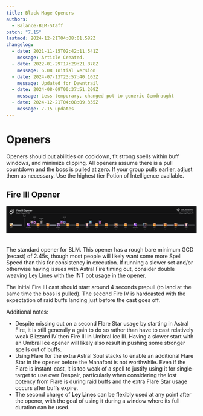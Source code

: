 ```yaml
---
title: Black Mage Openers
authors:
  - Balance-BLM-Staff
patch: "7.15"
lastmod: 2024-12-21T04:08:01.582Z
changelog:
  - date: 2021-11-15T02:42:11.541Z
    message: Article Created.
  - date: 2022-01-29T17:29:21.878Z
    message: 6.08 Initial version
  - date: 2024-07-13T23:57:40.163Z
    message: Updated for Dawntrail
  - date: 2024-08-09T00:37:51.209Z
    message: Less temporary, changed pot to generic Gemdraught
  - date: 2024-12-21T04:08:09.335Z
    message: 7.15 updates
---
```

# Openers

Openers should put abilities on cooldown, fit strong spells within buff windows, and minimize clipping. All openers assume there is a pull countdown and the boss is pulled at zero. If your group pulls earlier, adjust them as necessary. Use the highest tier Potion of Intelligence available.

## **Fire III Opener**

![](/img/jobs/blm/7.1-black-mage-fire-iii-opener.png)

<br>The standard opener for BLM. This opener has a rough bare minimum GCD (recast) of 2.45s, though most people will likely want some more Spell Speed than this for consistency in execution. If running a slower set and/or otherwise having issues with Astral Fire timing out, consider double weaving Ley Lines with the INT pot usage in the opener.

The initial Fire III cast should start around 4 seconds prepull (to land at the same time the boss is pulled). The second Fire IV is hardcasted with the expectation of raid buffs landing just before the cast goes off.

Additional notes:

* Despite missing out on a second Flare Star usage by starting in Astral Fire, it is still generally a gain to do so rather than have to cast relatively weak Blizzard IV then Fire III in Umbral Ice III. Having a slower start with an Umbral Ice opener will likely also result in pushing some stronger spells out of buffs.
* Using Flare for the extra Astral Soul stacks to enable an additional Flare Star in the opener before the Manafont is not worthwhile. Even if the Flare is instant-cast, it is too weak of a spell to justify using it for single-target to use over Despair, particularly when considering the lost potency from Flare is during raid buffs and the extra Flare Star usage occurs after buffs expire.
* The second charge of **Ley Lines** can be flexibly used at any point after the opener, with the goal of using it during a window where its full duration can be used.